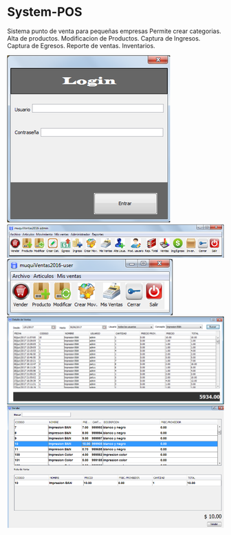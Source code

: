 # System-POS
Sistema punto de venta para pequeñas empresas
Permite crear categorias.
Alta de productos.
Modificacion de Productos.
Captura de Ingresos.
Captura de Egresos.
Reporte de ventas.
Inventarios.

![alt text](https://github.com/muqui/System-POS/blob/master/src/Screenshot/Login.png)
![alt text](https://github.com/muqui/System-POS/blob/master/src/Screenshot/Admin.png)
![alt text](https://github.com/muqui/System-POS/blob/master/src/Screenshot/user.png)
![alt text](https://github.com/muqui/System-POS/blob/master/src/Screenshot/Ventas.png)
![alt text](https://github.com/muqui/System-POS/blob/master/src/Screenshot/Vender.png)

